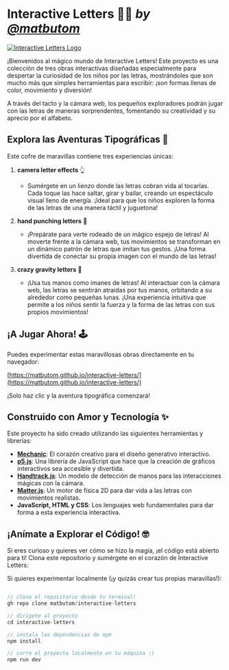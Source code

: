 # Interactive Letters 🌈✨ *by [@matbutom](https://www.instagram.com/matbutom/)*

[![Interactive Letters Logo](https://github.com/user-attachments/assets/a3b4f943-80c0-4aa6-84ac-856ee9daac7a)](https://matbutom.github.io/interactive-letters/)

¡Bienvenidos al mágico mundo de Interactive Letters! Este proyecto es una colección de tres obras interactivas diseñadas especialmente para despertar la curiosidad de los niños por las letras, mostrándoles que son mucho más que simples herramientas para escribir: ¡son formas llenas de color, movimiento y diversión!

A través del tacto y la cámara web, los pequeños exploradores podrán jugar con las letras de maneras sorprendentes, fomentando su creatividad y su aprecio por el alfabeto.

## Explora las Aventuras Tipográficas 🚀

Este cofre de maravillas contiene tres experiencias únicas:

1.  **camera letter effects** 👆
    * Sumérgete en un lienzo donde las letras cobran vida al tocarlas. Cada toque las hace saltar, girar y bailar, creando un espectáculo visual lleno de energía. ¡Ideal para que los niños exploren la forma de las letras de una manera táctil y juguetona!

2.  **hand punching letters** 📸
    * ¡Prepárate para verte rodeado de un mágico espejo de letras! Al moverte frente a la cámara web, tus movimientos se transforman en un dinámico patrón de letras que imitan tus gestos. ¡Una forma divertida de conectar su propia imagen con el mundo de las letras!

3.  **crazy gravity letters** 👋
    * ¡Usa tus manos como imanes de letras! Al interactuar con la cámara web, las letras se sentirán atraídas por tus manos, orbitando a su alrededor como pequeñas lunas. ¡Una experiencia intuitiva que permite a los niños sentir la fuerza y la forma de las letras con sus propios movimientos!

## ¡A Jugar Ahora! 🕹️

Puedes experimentar estas maravillosas obras directamente en tu navegador:

[https://matbutom.github.io/interactive-letters/](https://matbutom.github.io/interactive-letters/)

¡Solo haz clic y la aventura tipográfica comenzará!

## Construido con Amor y Tecnología ✨

Este proyecto ha sido creado utilizando las siguientes herramientas y librerías:

* **[Mechanic](https://mechanic.design/)**: El corazón creativo para el diseño generativo interactivo.
* **[p5.js](https://p5js.org/)**: Una librería de JavaScript que hace que la creación de gráficos interactivos sea accesible y divertida.
* **[Handtrack.js](https://github.com/tensorflow/tfjs-models/tree/master/handtrack)**: Un modelo de detección de manos para las interacciones mágicas con la cámara.
* **[Matter.js](https://brm.io/matter-js/)**: Un motor de física 2D para dar vida a las letras con movimientos realistas.
* **JavaScript, HTML y CSS**: Los lenguajes web fundamentales para dar forma a esta experiencia interactiva.

## ¡Anímate a Explorar el Código! 🤓

Si eres curioso y quieres ver cómo se hizo la magia, ¡el código está abierto para ti! Clona este repositorio y sumérgete en el corazón de Interactive Letters:

Si quieres experimentar localmente (¡y quizás crear tus propias maravillas!):

```javascript

// clona el repositorio desde tu terminal!
gh repo clone matbutom/interactive-letters

// dirigete al proyecto
cd interactive-letters

// instala las dependencias de npm
npm install

// corre el proyecto localmente en tu máquina :)
npm run dev
```
